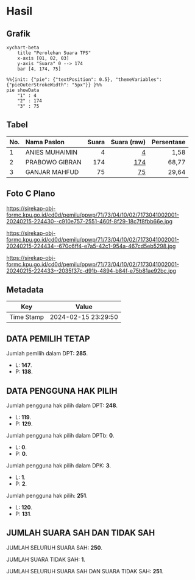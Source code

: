 # Hasil

## Grafik

```mermaid
xychart-beta
    title "Perolehan Suara TPS"
    x-axis [01, 02, 03]
    y-axis "Suara" 0 --> 174
    bar [4, 174, 75]
```

```mermaid
%%{init: {"pie": {"textPosition": 0.5}, "themeVariables": {"pieOuterStrokeWidth": "5px"}} }%%
pie showData
    "1" : 4
    "2" : 174
    "3" : 75
```

## Tabel

| No. | Nama Paslon    | Suara | Suara (raw) | Persentase |
|:--- |:-------------- | -----:| -----------:| ----------:|
| 1   | ANIES MUHAIMIN | 4     | [4][p-1]    | 1,58       |
| 2   | PRABOWO GIBRAN | 174   | [174][p-2]  | 68,77      |
| 3   | GANJAR MAHFUD  | 75    | [75][p-3]   | 29,64      |


[p-1]: https://github.com/gigit-pemilu/pemilu-2024-71-sulawesi-utara/blob/main/pilpres/hitung-suara/sub/71-sulawesi-utara/sub/73-kota-tomohon/sub/04-tomohon-barat/sub/1002-woloan-dua/sub/001-tps/sub/paslon-1.txt
[p-2]: https://github.com/gigit-pemilu/pemilu-2024-71-sulawesi-utara/blob/main/pilpres/hitung-suara/sub/71-sulawesi-utara/sub/73-kota-tomohon/sub/04-tomohon-barat/sub/1002-woloan-dua/sub/001-tps/sub/paslon-2.txt
[p-3]: https://github.com/gigit-pemilu/pemilu-2024-71-sulawesi-utara/blob/main/pilpres/hitung-suara/sub/71-sulawesi-utara/sub/73-kota-tomohon/sub/04-tomohon-barat/sub/1002-woloan-dua/sub/001-tps/sub/paslon-3.txt

## Foto C Plano

https://sirekap-obj-formc.kpu.go.id/cd0d/pemilu/ppwp/71/73/04/10/02/7173041002001-20240215-224430--c910e757-2551-460f-8f29-18c7f8fbb66e.jpg

https://sirekap-obj-formc.kpu.go.id/cd0d/pemilu/ppwp/71/73/04/10/02/7173041002001-20240215-224434--670c6ff4-e7a5-42c1-954a-467cd5eb5298.jpg

https://sirekap-obj-formc.kpu.go.id/cd0d/pemilu/ppwp/71/73/04/10/02/7173041002001-20240215-224433--2035f37c-d91b-4894-b84f-e75b81ae92bc.jpg


## Metadata

| Key        | Value               |
| ---------- | ------------------- |
| Time Stamp | 2024-02-15 23:29:50 |


## DATA PEMILIH TETAP

Jumlah pemilih dalam DPT: **285**.
 * L: **147**.
 * P: **138**.

## DATA PENGGUNA HAK PILIH

Jumlah pengguna hak pilih dalam DPT: **248**.
 * L: **119**.
 * P: **129**.

Jumlah pengguna hak pilih dalam DPTb: **0**.
 * L: **0**.
 * P: **0**.

Jumlah pengguna hak pilih dalam DPK: **3**.
 * L: **1**.
 * P: **2**.

Jumlah pengguna hak pilih: **251**.
 * L: **120**.
 * P: **131**.

## JUMLAH SUARA SAH DAN TIDAK SAH

JUMLAH SELURUH SUARA SAH: **250**.

JUMLAH SUARA TIDAK SAH: **1**.

JUMLAH SELURUH SUARA SAH DAN SUARA TIDAK SAH: **251**.


